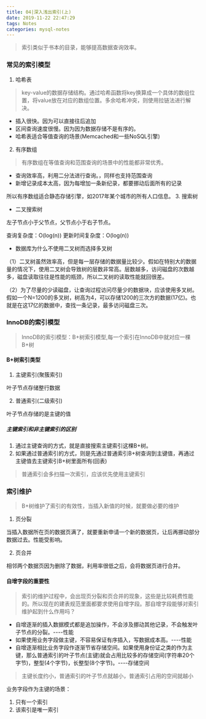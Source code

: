 ```yaml
---
title: 04|深入浅出索引(上)
date: 2019-11-22 22:47:29
tags: Notes
categories: mysql-notes 
---
```


> 索引类似于书本的目录，能够提高数据查询效率。

### 常见的索引模型

1. 哈希表
> key-value的数据存储结构。通过哈希函数将key换算成一个具体的数组位置，将value放在对应的数组位置。多余哈希冲突，则使用拉链法进行解决。

+ 插入很快。因为可以直接往后追加
+ 区间查询速度很慢。因为因为数据存储不是有序的。
+ 哈希表适合等值查询的场景(Memcached和一些NoSQL引擎)
2. 有序数组
> 有序数组在等值查询和范围查询的场景中的性能都非常优秀。
+ 查询效率高，利用二分法进行查询。，同样也支持范围查询
+ 新增记录成本太高，因为每增加一条新纪录，都要挪动后面所有的记录

所以有序数组适合静态存储引擎，如2017年某个城市的所有人口信息。
3. 搜索树
+ 二叉搜索树

左子节点小于父节点，父节点小于右子节点。

查询复杂度：O(log(n))
更新时间复杂度：O(log(n))
+ 数据库为什么不使用二叉树而选择多叉树

（1）二叉树虽然效率高，但是每一层存储的数据量比较少。假如在特别大的数据量的情况下，使用二叉树会导致树的层数非常高。层数越多，访问磁盘的次数越多，磁盘读取往往是性能的瓶颈，所以二叉树的读取性能就回很差。

（2）为了尽量的少读磁盘，让查询过程访问尽量少的数据块，应该使用多叉树。假如一个N=1200的多叉树，树高为4，可以存储1200的三次方的数据(17亿)。也就是在这17亿的数据中，查找一条记录，最多访问磁盘三次。

### InnoDB的索引模型
> InnoDB的索引模型：B+树索引模型,每一个索引在InnoDB中就对应一棵B+树

#### B+树索引类型
1. 主键索引(聚簇索引)

叶子节点存储整行数据

2. 普通索引(二级索引)

叶子节点存储的是主键的值

##### 主键索引和非主键索引的区别
1. 通过主键查询的方式，就是直接搜索主键索引这棵B+树。
2. 如果通过普通索引的方式，则是先通过普通索引B+树查询到主键值，再通过主键值去主键索引B+树里面所有(回表)

> 普通索引会多扫描一次索引，应该优先使用主键索引

### 索引维护
> B+树维护了索引的有效性，当插入新值的时候，就要做必要的维护

1. 页分裂

当插入数据所在页的数据页满了，就要重新申请一个新的数据页，让后再挪动部分数据过去。性能受影响。

2. 页合并

相邻两个数据页因为删除了数据，利用率很低之后，会将数据页进行合并。

#### 自增字段的重要性
> 索引的维护过程中，会出现页分裂和页合并的现象，这些是比较耗费性能的。所以现在的建表规范里面都要求使用自增字段。那自增字段能够对索引维护起到什么作用吗？

+ 自增逐渐的插入数据模式都是追加操作，不会涉及挪动其他记录，不会触发叶子节点的分裂。----性能
+ 如果使用业务字段做主键，不容易保证有序插入，写数据成本高。----性能
+ 自增逐渐相比业务字段作逐渐节省存储空间。如果使用身份证之类的作为主键，那么普通索引的叶子节点(主键)就会占用比较多的存储空间(字符串20个字节)，整型(4个字节)，长整型(8个字节)。----存储空间

> 主键长度约小，普通索引的叶子节点就越小，普通索引占用的空间就越小

业务字段作为主键的场景：

1. 只有一个索引
2. 该索引是唯一索引





